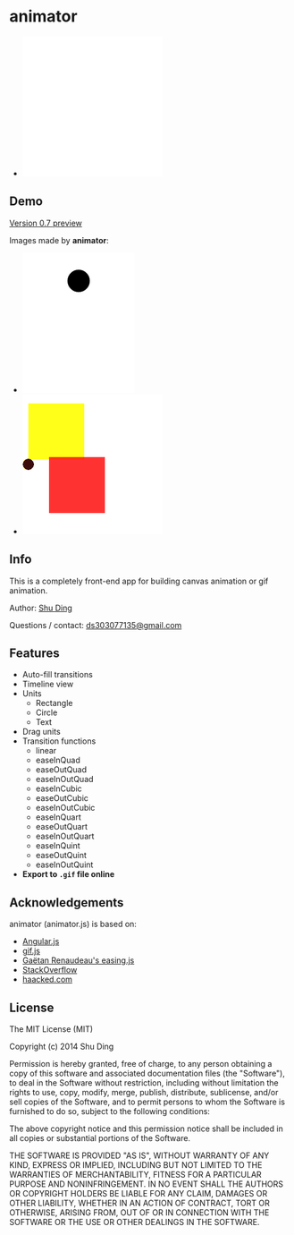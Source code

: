 animator
===========

- ![Build GIF animation with **animator**!](/demo/0.gif)

## Demo

[Version 0.7 preview](http://shud.in/animator/)

Images made by **animator**:

- ![demo 1](/demo/1.gif)
- ![demo 2](/demo/2.gif "More complicate animation")

## Info

This is a completely front-end app for building canvas animation or gif animation.

Author: [Shu Ding](http://github.com/quietshu)

Questions / contact: [ds303077135@gmail.com](mailto:ds303077135@gmail.com)

## Features

- Auto-fill transitions
- Timeline view
- Units
    - Rectangle
    - Circle
    - Text
- Drag units
- Transition functions
    - linear
    - easeInQuad
    - easeOutQuad
    - easeInOutQuad
    - easeInCubic
    - easeOutCubic
    - easeInOutCubic
    - easeInQuart
    - easeOutQuart
    - easeInOutQuart
    - easeInQuint
    - easeOutQuint
    - easeInOutQuint
- **Export to `.gif` file online**

## Acknowledgements

animator (animator.js) is based on:

- [Angular.js](http://angularjs.org)
- [gif.js](https://github.com/jnordberg/gif.js)
- [Gaëtan Renaudeau's easing.js](https://gist.github.com/gre/1650294)
- [StackOverflow](http://stackoverflow.com/questions/1573053/javascript-function-to-convert-color-names-to-hex-codes)
- [haacked.com](http://haacked.com/archive/2009/12/29/convert-rgb-to-hex.aspx/)

## License

The MIT License (MIT)

Copyright (c) 2014 Shu Ding

Permission is hereby granted, free of charge, to any person obtaining a copy of this software and associated documentation files (the "Software"), to deal in the Software without restriction, including without limitation the rights to use, copy, modify, merge, publish, distribute, sublicense, and/or sell copies of the Software, and to permit persons to whom the Software is furnished to do so, subject to the following conditions:

The above copyright notice and this permission notice shall be included in all copies or substantial portions of the Software.

THE SOFTWARE IS PROVIDED "AS IS", WITHOUT WARRANTY OF ANY KIND, EXPRESS OR IMPLIED, INCLUDING BUT NOT LIMITED TO THE WARRANTIES OF MERCHANTABILITY, FITNESS FOR A PARTICULAR PURPOSE AND NONINFRINGEMENT. IN NO EVENT SHALL THE AUTHORS OR COPYRIGHT HOLDERS BE LIABLE FOR ANY CLAIM, DAMAGES OR OTHER LIABILITY, WHETHER IN AN ACTION OF CONTRACT, TORT OR OTHERWISE, ARISING FROM, OUT OF OR IN CONNECTION WITH THE SOFTWARE OR THE USE OR OTHER DEALINGS IN THE SOFTWARE.
